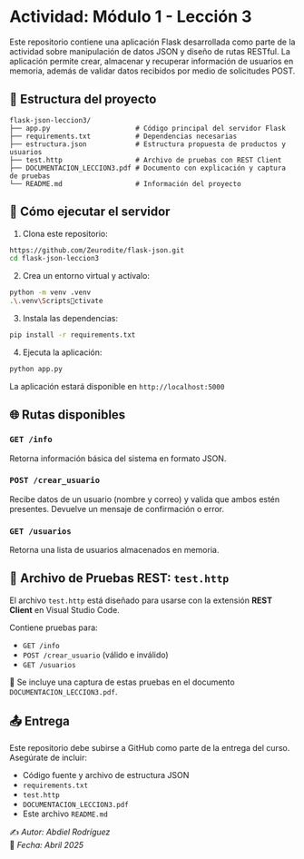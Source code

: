 # Actividad: Módulo 1 - Lección 3

Este repositorio contiene una aplicación Flask desarrollada como parte de la actividad sobre manipulación de datos JSON y diseño de rutas RESTful. La aplicación permite crear, almacenar y recuperar información de usuarios en memoria, además de validar datos recibidos por medio de solicitudes POST.

## 📁 Estructura del proyecto

```
flask-json-leccion3/
├── app.py                     # Código principal del servidor Flask
├── requirements.txt           # Dependencias necesarias
├── estructura.json            # Estructura propuesta de productos y usuarios
├── test.http                  # Archivo de pruebas con REST Client
├── DOCUMENTACION_LECCION3.pdf # Documento con explicación y captura de pruebas
└── README.md                  # Información del proyecto
```

## 🚀 Cómo ejecutar el servidor

1. Clona este repositorio:

```bash
https://github.com/Zeurodite/flask-json.git
cd flask-json-leccion3
```

2. Crea un entorno virtual y actívalo:

```bash
python -m venv .venv
.\.venv\Scriptsctivate
```

3. Instala las dependencias:

```bash
pip install -r requirements.txt
```

4. Ejecuta la aplicación:

```bash
python app.py
```

La aplicación estará disponible en `http://localhost:5000`

## 🌐 Rutas disponibles

### `GET /info`
Retorna información básica del sistema en formato JSON.

### `POST /crear_usuario`
Recibe datos de un usuario (nombre y correo) y valida que ambos estén presentes. Devuelve un mensaje de confirmación o error.

### `GET /usuarios`
Retorna una lista de usuarios almacenados en memoria.

## 🧪 Archivo de Pruebas REST: `test.http`

El archivo `test.http` está diseñado para usarse con la extensión **REST Client** en Visual Studio Code.

Contiene pruebas para:

- `GET /info`
- `POST /crear_usuario` (válido e inválido)
- `GET /usuarios`

📸 Se incluye una captura de estas pruebas en el documento `DOCUMENTACION_LECCION3.pdf`.

## 📤 Entrega

Este repositorio debe subirse a GitHub como parte de la entrega del curso. Asegúrate de incluir:

- Código fuente y archivo de estructura JSON
- `requirements.txt`
- `test.http`
- `DOCUMENTACION_LECCION3.pdf`
- Este archivo `README.md`

✍️ _Autor: Abdiel Rodríguez_  
📅 _Fecha: Abril 2025_
